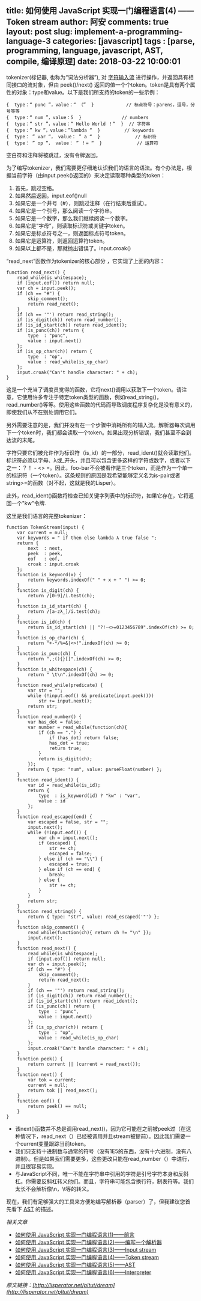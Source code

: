 title: 如何使用 JavaScript 实现一门编程语言(4) —— Token stream
author: 阿安
comments: true
layout: post
slug: implement-a-programming-language-3
categories: [javascript]
tags : [parse, programming, language, javascript, AST, compile, 编译原理]
date: 2018-03-22 10:00:01
---

tokenizer(标记器, 也称为“词法分析器”), 对 [字符输入流](/implement-a-programming-language-3) 进行操作，并返回具有相同接口的流对象，但由 peek()/next() 返回的值一个个token。token是具有两个属性的对象：type和value。以下是我们所支持的token的一些示例：

    {  type：“ punc ”，value：“ （”  }            // 标点符号：parens，逗号，分号等等
    {  type：“ num ”，value：5  }               // numbers
    {  type：“ str ”，value：“ Hello World ！“  }  // 字符串
    {  type：” kw “，value：”lambda “  }         // keywords
    {  type： ” var “， value： ” a “  }             // 标识符
    {  type： ” op “， value： ” ！= “  }             // 运算符

空白符和注释将被跳过，没有令牌返回。

为了编写tokenizer，我们需要更仔细地认识我们的语言的语法。有个办法是，根据当前字符（由input.peek()返回的）来决定读取哪种类型的token：

1. 首先，跳过空格。
2. 如果然后返回。input.eof()null
3. 如果它是一个井号（#），则跳过注释（在行结束后重试）。
4. 如果它是一个引号，那么阅读一个字符串。
5. 如果它是一个数字，那么我们继续阅读一个数字。
6. 如果它是“字母”，则读取标识符或关键字token。
7. 如果它是标点符号之一，则返回标点符号token。
8. 如果它是运算符，则返回运算符token。
9. 如果以上都不是，那就抛出错误了。input.croak()

“read_next”函数作为tokenizer的核心部分 ，它实现了上面的内容：

<!-- more -->

    function read_next() {
        read_while(is_whitespace);
        if (input.eof()) return null;
        var ch = input.peek();
        if (ch == "#") {
            skip_comment();
            return read_next();
        }
        if (ch == '"') return read_string();
        if (is_digit(ch)) return read_number();
        if (is_id_start(ch)) return read_ident();
        if (is_punc(ch)) return {
            type  : "punc",
            value : input.next()
        };
        if (is_op_char(ch)) return {
            type  : "op",
            value : read_while(is_op_char)
        };
        input.croak("Can't handle character: " + ch);
    }

这是一个充当了调度员觉得的函数，它将next()调用以获取下一个token。请注意，它使用许多专注于特定token类型的函数，例如read_string()，read_number()等等。使用这些函数的代码而导致调度程序复杂化是没有意义的，即使我们从不在别处调用它们。

另外需要注意的是，我们并没有在一个步骤中消耗所有的输入流。解析器每次调用下一个token时，我们都会读取一个token。如果出现分析错误，我们甚至不会到达流的末尾。

字符只要它们被允许作为标识符（is_id）的一部分，read_ident()就会读取他们。标识符必须以字母、λ或_开头，并且可以包含更多这样的字符或数字，或者以下之一：？！ - <> =。因此，foo-bar不会被看作是三个token，而是作为一个单一的标识符（一个token）。这条规则的原因是我希望能够定义名为is-pair或者string>=的函数（对不起，这就是我的Lisper）。

此外，read_ident()函数将检查已知关键字列表中的标识符，如果它存在，它将返回一个"kw"令牌.

这里是我们语言的完整tokenizer：

    function TokenStream(input) {
        var current = null;
        var keywords = " if then else lambda λ true false ";
        return {
            next  : next,
            peek  : peek,
            eof   : eof,
            croak : input.croak
        };
        function is_keyword(x) {
            return keywords.indexOf(" " + x + " ") >= 0;
        }
        function is_digit(ch) {
            return /[0-9]/i.test(ch);
        }
        function is_id_start(ch) {
            return /[a-zλ_]/i.test(ch);
        }
        function is_id(ch) {
            return is_id_start(ch) || "?!-<>=0123456789".indexOf(ch) >= 0;
        }
        function is_op_char(ch) {
            return "+-*/%=&|<>!".indexOf(ch) >= 0;
        }
        function is_punc(ch) {
            return ",;(){}[]".indexOf(ch) >= 0;
        }
        function is_whitespace(ch) {
            return " \t\n".indexOf(ch) >= 0;
        }
        function read_while(predicate) {
            var str = "";
            while (!input.eof() && predicate(input.peek()))
                str += input.next();
            return str;
        }
        function read_number() {
            var has_dot = false;
            var number = read_while(function(ch){
                if (ch == ".") {
                    if (has_dot) return false;
                    has_dot = true;
                    return true;
                }
                return is_digit(ch);
            });
            return { type: "num", value: parseFloat(number) };
        }
        function read_ident() {
            var id = read_while(is_id);
            return {
                type  : is_keyword(id) ? "kw" : "var",
                value : id
            };
        }
        function read_escaped(end) {
            var escaped = false, str = "";
            input.next();
            while (!input.eof()) {
                var ch = input.next();
                if (escaped) {
                    str += ch;
                    escaped = false;
                } else if (ch == "\\") {
                    escaped = true;
                } else if (ch == end) {
                    break;
                } else {
                    str += ch;
                }
            }
            return str;
        }
        function read_string() {
            return { type: "str", value: read_escaped('"') };
        }
        function skip_comment() {
            read_while(function(ch){ return ch != "\n" });
            input.next();
        }
        function read_next() {
            read_while(is_whitespace);
            if (input.eof()) return null;
            var ch = input.peek();
            if (ch == "#") {
                skip_comment();
                return read_next();
            }
            if (ch == '"') return read_string();
            if (is_digit(ch)) return read_number();
            if (is_id_start(ch)) return read_ident();
            if (is_punc(ch)) return {
                type  : "punc",
                value : input.next()
            };
            if (is_op_char(ch)) return {
                type  : "op",
                value : read_while(is_op_char)
            };
            input.croak("Can't handle character: " + ch);
        }
        function peek() {
            return current || (current = read_next());
        }
        function next() {
            var tok = current;
            current = null;
            return tok || read_next();
        }
        function eof() {
            return peek() == null;
        }
    }


- 该next()函数并不总是调用read_next()，因为它可能在之前被peek过（在这种情况下，read_next（）已经被调用并且stream被提前）。因此我们需要一个current变量跟踪当前token。
- 我们只支持十进制数与通常的符号（没有1E5的东西，没有十六进制，没有八进制）。但是如果我们需要更多，这些更改只能在read_number（）中进行，并且很容易实现。
- 与JavaScript不同，唯一不能在字符串中引用的字符是引号字符本身和反斜杠。你需要反斜杠转义他们。而且，字符串可能包含换行符，制表符等。我们太长不会解析像\n，\t等的转义。

现在，我们有足够强大的工具来方便地编写解析器（parser）了，但我建议您首先看下 [AST](/implement-a-programming-language-5) 的描述。



_相关文章_

- [如何使用 JavaScript 实现一门编程语言(1)——前言](/implement-a-programming-language)
- [如何使用 JavaScript 实现一门编程语言(2)——编写一个解析器](/implement-a-programming-language-2)
- [如何使用 JavaScript 实现一门编程语言(3)——Input stream](/implement-a-programming-language-3)
- [如何使用 JavaScript 实现一门编程语言(4)——Token stream](/implement-a-programming-language-4)
- [如何使用 JavaScript 实现一门编程语言(5)——AST](/implement-a-programming-language-5)
- [如何使用 JavaScript 实现一门编程语言(6)——Interpreter](/implement-a-programming-language-6)



_原文链接：[http://lisperator.net/pltut/dream](http://lisperator.net/pltut/dream)_